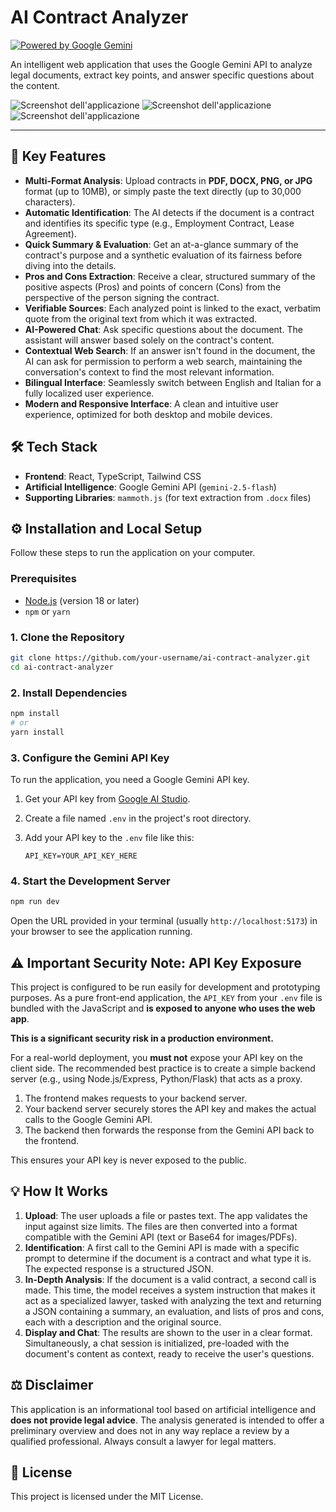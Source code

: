
# AI Contract Analyzer

[![Powered by Google Gemini](https://img.shields.io/badge/Powered%20by-Google%20Gemini-blue.svg)](https://ai.google.dev/)

An intelligent web application that uses the Google Gemini API to analyze legal documents, extract key points, and answer specific questions about the content.

![Screenshot dell'applicazione](https://github.com/Romolus82/AI-Contract-Analyzer/blob/main/1.jpg?raw=true)
![Screenshot dell'applicazione](https://github.com/Romolus82/AI-Contract-Analyzer/blob/main/2.jpg?raw=true)
![Screenshot dell'applicazione](https://github.com/Romolus82/AI-Contract-Analyzer/blob/main/3.jpg?raw=true)

---

## 🚀 Key Features

-   **Multi-Format Analysis**: Upload contracts in **PDF, DOCX, PNG, or JPG** format (up to 10MB), or simply paste the text directly (up to 30,000 characters).
-   **Automatic Identification**: The AI detects if the document is a contract and identifies its specific type (e.g., Employment Contract, Lease Agreement).
-   **Quick Summary & Evaluation**: Get an at-a-glance summary of the contract's purpose and a synthetic evaluation of its fairness before diving into the details.
-   **Pros and Cons Extraction**: Receive a clear, structured summary of the positive aspects (Pros) and points of concern (Cons) from the perspective of the person signing the contract.
-   **Verifiable Sources**: Each analyzed point is linked to the exact, verbatim quote from the original text from which it was extracted.
-   **AI-Powered Chat**: Ask specific questions about the document. The assistant will answer based solely on the contract's content.
-   **Contextual Web Search**: If an answer isn't found in the document, the AI can ask for permission to perform a web search, maintaining the conversation's context to find the most relevant information.
-   **Bilingual Interface**: Seamlessly switch between English and Italian for a fully localized user experience.
-   **Modern and Responsive Interface**: A clean and intuitive user experience, optimized for both desktop and mobile devices.

## 🛠️ Tech Stack

-   **Frontend**: React, TypeScript, Tailwind CSS
-   **Artificial Intelligence**: Google Gemini API (`gemini-2.5-flash`)
-   **Supporting Libraries**: `mammoth.js` (for text extraction from `.docx` files)

## ⚙️ Installation and Local Setup

Follow these steps to run the application on your computer.

### Prerequisites

-   [Node.js](https://nodejs.org/) (version 18 or later)
-   `npm` or `yarn`

### 1. Clone the Repository

```bash
git clone https://github.com/your-username/ai-contract-analyzer.git
cd ai-contract-analyzer
```

### 2. Install Dependencies

```bash
npm install
# or
yarn install
```

### 3. Configure the Gemini API Key

To run the application, you need a Google Gemini API key.

1.  Get your API key from [Google AI Studio](https://aistudio.google.com/app/apikey).
2.  Create a file named `.env` in the project's root directory.
3.  Add your API key to the `.env` file like this:

    ```env
    API_KEY=YOUR_API_KEY_HERE
    ```

### 4. Start the Development Server

```bash
npm run dev
```

Open the URL provided in your terminal (usually `http://localhost:5173`) in your browser to see the application running.

## ⚠️ Important Security Note: API Key Exposure

This project is configured to be run easily for development and prototyping purposes. As a pure front-end application, the `API_KEY` from your `.env` file is bundled with the JavaScript and **is exposed to anyone who uses the web app**.

**This is a significant security risk in a production environment.**

For a real-world deployment, you **must not** expose your API key on the client side. The recommended best practice is to create a simple backend server (e.g., using Node.js/Express, Python/Flask) that acts as a proxy.

1.  The frontend makes requests to your backend server.
2.  Your backend server securely stores the API key and makes the actual calls to the Google Gemini API.
3.  The backend then forwards the response from the Gemini API back to the frontend.

This ensures your API key is never exposed to the public.

## 💡 How It Works

1.  **Upload**: The user uploads a file or pastes text. The app validates the input against size limits. The files are then converted into a format compatible with the Gemini API (text or Base64 for images/PDFs).
2.  **Identification**: A first call to the Gemini API is made with a specific prompt to determine if the document is a contract and what type it is. The expected response is a structured JSON.
3.  **In-Depth Analysis**: If the document is a valid contract, a second call is made. This time, the model receives a system instruction that makes it act as a specialized lawyer, tasked with analyzing the text and returning a JSON containing a summary, an evaluation, and lists of pros and cons, each with a description and the original source.
4.  **Display and Chat**: The results are shown to the user in a clear format. Simultaneously, a chat session is initialized, pre-loaded with the document's content as context, ready to receive the user's questions.

## ⚖️ Disclaimer

This application is an informational tool based on artificial intelligence and **does not provide legal advice**. The analysis generated is intended to offer a preliminary overview and does not in any way replace a review by a qualified professional. Always consult a lawyer for legal matters.

## 📄 License

This project is licensed under the MIT License.
